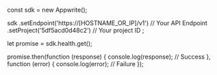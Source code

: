 const sdk = new Appwrite();

sdk
    .setEndpoint('https://[HOSTNAME_OR_IP]/v1') // Your API Endpoint
    .setProject('5df5acd0d48c2') // Your project ID
;

let promise = sdk.health.get();

promise.then(function (response) {
    console.log(response); // Success
}, function (error) {
    console.log(error); // Failure
});